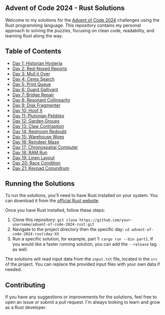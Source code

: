 ## Advent of Code 2024 - Rust Solutions

Welcome to my solutions for the [Advent of Code 2024](https://adventofcode.com/2024) challenges using the Rust programming language. This repository contains my personal approach to solving the puzzles, focusing on clean code, readability, and learning Rust along the way.

## Table of Contents

- [Day 1: Historian Hysteria](day-01)
- [Day 2: Red-Nosed Reports](day-02)
- [Day 3: Mull it Over](day-03)
- [Day 4: Ceres Search](day-04)
- [Day 5: Print Queue](day-05)
- [Day 6: Guard Gallivant](day-06)
- [Day 7: Bridge Repair](day-07)
- [Day 8: Resonant Collinearity](day-08)
- [Day 9: Disk Fragmenter](day-09)
- [Day 10: Hoof It](day-10)
- [Day 11: Plutonian Pebbles](day-11)
- [Day 12: Garden Groups](day-12)
- [Day 13: Claw Contraption](day-13)
- [Day 14: Restroom Redoubt](day-14)
- [Day 15: Warehouse Woes](day-15)
- [Day 16: Reindeer Maze](day-16)
- [Day 17: Chronospatial Computer](day-17)
- [Day 18: RAM Run](day-18)
- [Day 19: Linen Layout](day-19)
- [Day 20: Race Condition](day-20)
- [Day 21: Keypad Conundrum](day-21)

## Running the Solutions

To run the solutions, you'll need to have Rust installed on your system. You can download it from the [official Rust website](https://www.rust-lang.org/tools/install).

Once you have Rust installed, follow these steps:

1. Clone this repository: `git clone https://github.com/your-username/advent-of-code-2024-rust.git`
2. Navigate to the project directory then the specific day: `cd advent-of-code-2024-rust\day-XX`
3. Run a specific solution, for example, part 1: `cargo run --bin part1`. If you would like a faster running solution, you can add the `--release` tag as well.

The solutions will read input data from the `input.txt` file, located in the `src` of the project. You can replace the provided input files with your own data if needed.

## Contributing

If you have any suggestions or improvements for the solutions, feel free to open an issue or submit a pull request. I'm always looking to learn and grow as a Rust developer.
